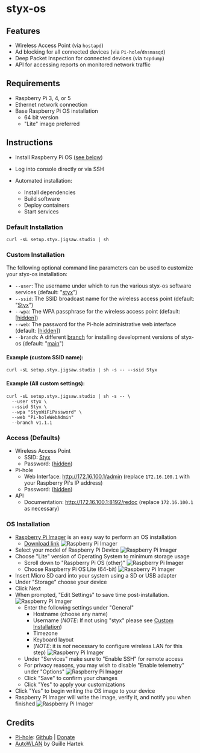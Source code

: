 # styx-os

## Features
- Wireless Access Point (via `hostapd`)
- Ad blocking for all connected devices (via `Pi-hole`/`dnsmasqd`)
- Deep Packet Inspection for connected devices (via `tcpdump`)
- API for accessing reports on monitored network traffic

## Requirements
- Raspberry Pi 3, 4, or 5
- Ethernet network connection
- Base Raspberry Pi OS installation
  - 64 bit version
  - "Lite" image preferred

## Instructions
- Install Raspberry Pi OS ([see below](#os-installation))
- Log into console directly or via SSH

- Automated installation:
  - Install dependencies
  - Build software
  - Deploy containers
  - Start services

### Default Installation
```shell
curl -sL setup.styx.jigsaw.studio | sh
```

### Custom Installation
The following optional command line parameters can be used to customize your styx-os installation:
- `--user`: The username under which to run the various styx-os software services (default: "[styx](https://github.com/Jigsaw-Studio/styx-os/blob/main/setup.sh#L12)")
- `--ssid`: The SSID broadcast name for the wireless access point (default: "[Styx](https://github.com/Jigsaw-Studio/styx-os/blob/main/setup.sh#L14)")
- `--wpa`: The WPA passphrase for the wireless access point (default: [[hidden](https://github.com/Jigsaw-Studio/styx-os/blob/main/setup.sh#L15)])
- `--web`: The password for the Pi-hole administrative web interface (default: [[hidden](https://github.com/Jigsaw-Studio/styx-os/blob/main/setup.sh#L16)])
- `--branch`: A different [branch](https://github.com/Jigsaw-Studio/styx-os/branches) for installing development versions of styx-os (default: "[main](https://github.com/Jigsaw-Studio/styx-os/blob/main/setup.sh#L13)")

#### Example (custom SSID name):
```shell
curl -sL setup.styx.jigsaw.studio | sh -s -- --ssid Styx
```

#### Example (All custom settings):
```shell
curl -sL setup.styx.jigsaw.studio | sh -s -- \
  --user styx \
  --ssid Styx \
  --wpa "StyxWiFiPassword" \
  --web "Pi-holeWebAdmin"
  --branch v1.1.1
```

### Access (Defaults)
- Wireless Access Point
  - SSID: [Styx](https://github.com/Jigsaw-Studio/styx-os/blob/main/setup.sh#L14)
  - Password: ([hidden](https://github.com/Jigsaw-Studio/styx-os/blob/main/setup.sh#L15))
- Pi-hole
  - Web Interface: http://172.16.100.1/admin (replace `172.16.100.1` with your Raspberry Pi's IP address)
  - Password: ([hidden](https://github.com/Jigsaw-Studio/styx-os/blob/main/setup.sh#L16))
- API
  - Documentation: http://172.16.100.1:8192/redoc (replace `172.16.100.1` as necessary)

### OS Installation
- [Raspberry Pi Imager]((https://www.raspberrypi.com/software/)) is an easy way to perform an OS installation
  - [Download link](https://www.raspberrypi.com/software/)
  ![Raspberry Pi Imager](docs/images/raspberry_pi_imager_1.png)
- Select your model of Raspberry Pi Device
  ![Raspberry Pi Imager](docs/images/raspberry_pi_imager_2.png)
- Choose "Lite" version of Operating System to minimum storage usage
  - Scroll down to "Raspberry Pi OS (other)"
    ![Raspberry Pi Imager](docs/images/raspberry_pi_imager_3.png)
  - Choose Raspberry Pi OS Lite (64-bit)
    ![Raspberry Pi Imager](docs/images/raspberry_pi_imager_4.png)
- Insert Micro SD card into your system using a SD or USB adapter
- Under "Storage" choose your device
- Click Next
- When prompted, "Edit Settings" to save time post-installation.
  ![Raspberry Pi Imager](docs/images/raspberry_pi_imager_5.png)
  - Enter the following settings under "General"
    - Hostname (choose any name)
    - Username (*NOTE*: If not using "styx" please see [Custom Installation](#custom-installation))
    - Timezone
    - Keyboard layout
    - (*NOTE*: it is *not* necessary to configure wireless LAN for this step)
      ![Raspberry Pi Imager](docs/images/raspberry_pi_imager_6.png)
  - Under "Services" make sure to "Enable SSH" for remote access
  - For privacy reasons, you may wish to disable "Enable telemetry" under "Options"
    ![Raspberry Pi Imager](docs/images/raspberry_pi_imager_7.png)
  - Click "Save" to confirm your changes
  - Click "Yes" to apply your customizations
- Click "Yes" to begin writing the OS image to your device
- Raspberry Pi Imager will write the image, verify it, and notify you when finished
  ![Raspberry Pi Imager](docs/images/raspberry_pi_imager_8.png)

## Credits
- [Pi-hole](https://pi-hole.net/): [Github](https://github.com/pi-hole) | [Donate](https://pi-hole.net/donate/) 
- [AutoWLAN](https://gitlab.com/hartek/autowlan) by Guille Hartek
